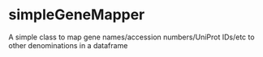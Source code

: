 # simpleGeneMapper
A simple class to map gene names/accession numbers/UniProt IDs/etc to other denominations in a dataframe
